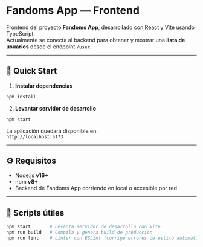 # Fandoms App — Frontend

Frontend del proyecto **Fandoms App**, desarrollado con [React](https://react.dev/) y [Vite](https://vitejs.dev/) usando TypeScript.  
Actualmente se conecta al backend para obtener y mostrar una **lista de usuarios** desde el endpoint `/user`.

---

## 🚀 Quick Start

1. **Instalar dependencias**
```bash
npm install
```

2. **Levantar servidor de desarrollo**
```bash
npm start
```

La aplicación quedará disponible en:  
`http://localhost:5173`

---

## ⚙️ Requisitos
- Node.js **v16+**
- npm **v8+**
- Backend de Fandoms App corriendo en local o accesible por red

---

## 📜 Scripts útiles
```bash
npm start       # Levanta servidor de desarrollo con Vite
npm run build   # Compila y genera build de producción
npm run lint    # Linter con ESLint (corrige errores de estilo automáticamente)
```
